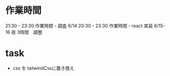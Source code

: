 # 作業時間
21:30 - 23:30 作業時間 - 調査
6/14 20:30 - 23:30 作業時間 - react 実装
6/15-16 夜 3時間　調整

# task
- css を tailwindCssに置き換え